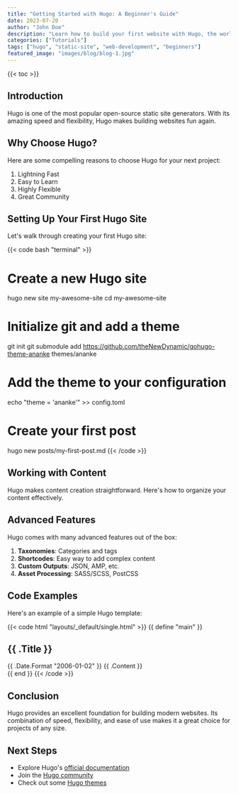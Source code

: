 ```yaml
---
title: "Getting Started with Hugo: A Beginner's Guide"
date: 2023-07-20
author: "John Doe"
description: "Learn how to build your first website with Hugo, the world's fastest framework for building websites."
categories: ["Tutorials"]
tags: ["hugo", "static-site", "web-development", "beginners"]
featured_image: "images/blog/blog-1.jpg"
---
```


{{< toc >}}

## Introduction

Hugo is one of the most popular open-source static site generators. With its amazing speed and flexibility, Hugo makes building websites fun again.

## Why Choose Hugo?

Here are some compelling reasons to choose Hugo for your next project:

1. Lightning Fast
2. Easy to Learn
3. Highly Flexible
4. Great Community

## Setting Up Your First Hugo Site

Let's walk through creating your first Hugo site:

{{< code bash "terminal" >}}
# Create a new Hugo site
hugo new site my-awesome-site
cd my-awesome-site

# Initialize git and add a theme
git init
git submodule add https://github.com/theNewDynamic/gohugo-theme-ananke themes/ananke

# Add the theme to your configuration
echo "theme = 'ananke'" >> config.toml

# Create your first post
hugo new posts/my-first-post.md
{{< /code >}}

## Working with Content

Hugo makes content creation straightforward. Here's how to organize your content effectively.

## Advanced Features

Hugo comes with many advanced features out of the box:

1. **Taxonomies**: Categories and tags
2. **Shortcodes**: Easy way to add complex content
3. **Custom Outputs**: JSON, AMP, etc.
4. **Asset Processing**: SASS/SCSS, PostCSS

## Code Examples

Here's an example of a simple Hugo template:

{{< code html "layouts/_default/single.html" >}}
{{ define "main" }}
<article>
    <h1>{{ .Title }}</h1>
    <time>{{ .Date.Format "2006-01-02" }}</time>
    {{ .Content }}
</article>
{{ end }}
{{< /code >}}

## Conclusion

Hugo provides an excellent foundation for building modern websites. Its combination of speed, flexibility, and ease of use makes it a great choice for projects of any size.

## Next Steps

- Explore Hugo's [official documentation](https://gohugo.io/documentation/)
- Join the [Hugo community](https://discourse.gohugo.io/)
- Check out some [Hugo themes](https://themes.gohugo.io/)

